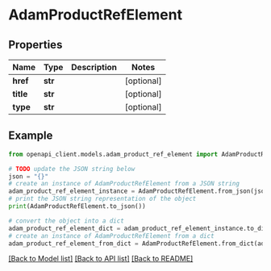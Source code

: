 # AdamProductRefElement


## Properties

Name | Type | Description | Notes
------------ | ------------- | ------------- | -------------
**href** | **str** |  | [optional] 
**title** | **str** |  | [optional] 
**type** | **str** |  | [optional] 

## Example

```python
from openapi_client.models.adam_product_ref_element import AdamProductRefElement

# TODO update the JSON string below
json = "{}"
# create an instance of AdamProductRefElement from a JSON string
adam_product_ref_element_instance = AdamProductRefElement.from_json(json)
# print the JSON string representation of the object
print(AdamProductRefElement.to_json())

# convert the object into a dict
adam_product_ref_element_dict = adam_product_ref_element_instance.to_dict()
# create an instance of AdamProductRefElement from a dict
adam_product_ref_element_from_dict = AdamProductRefElement.from_dict(adam_product_ref_element_dict)
```
[[Back to Model list]](../README.md#documentation-for-models) [[Back to API list]](../README.md#documentation-for-api-endpoints) [[Back to README]](../README.md)


